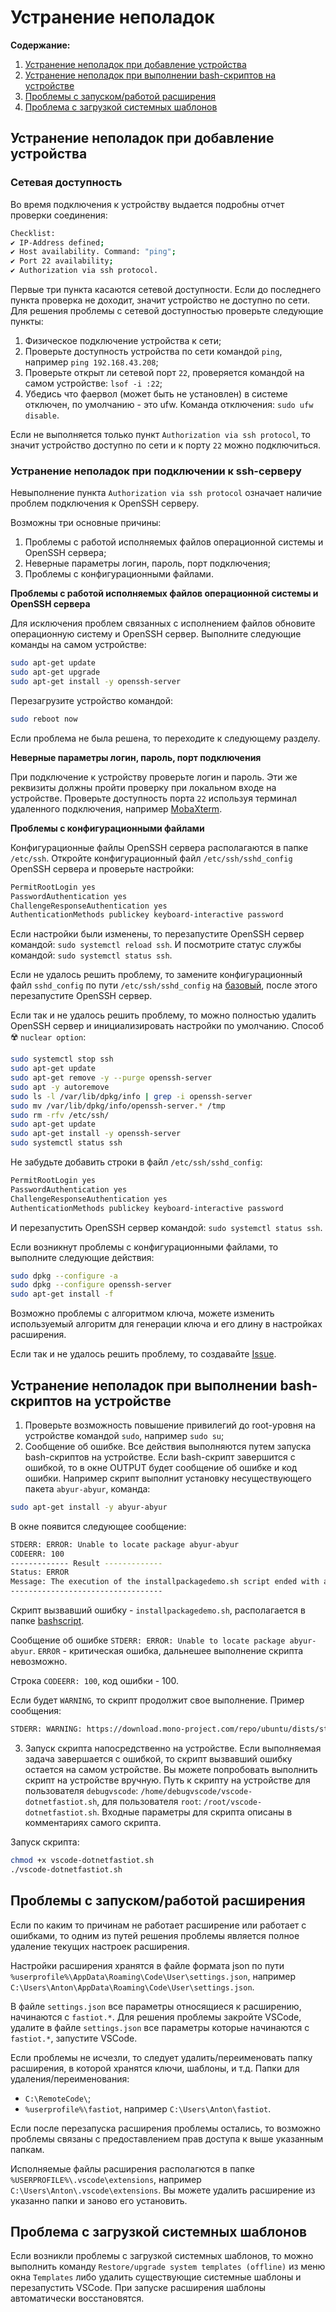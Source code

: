 # Устранение неполадок

**Содержание:**

1. [Устранение неполадок при добавление устройства](#устранение-неполадок-при-добавление-устройства)
2. [Устранение неполадок при выполнении bash-скриптов на устройстве](#устранение-неполадок-при-выполнении-bash-скриптов-на-устройстве)
3. [Проблемы с запуском/работой расширения](#проблемы-с-запускомработой-расширения)
4. [Проблема с загрузкой системных шаблонов](#проблема-с-загрузкой-системных-шаблонов)

## Устранение неполадок при добавление устройства

### Сетевая доступность

Во время подключения к устройству выдается подробны отчет проверки соединения:

```bash
Checklist:
✔️ IP-Address defined;
✔️ Host availability. Command: "ping";
✔️ Port 22 availability;
✔️ Authorization via ssh protocol.
```

Первые три пункта касаются сетевой доступности. Если до последнего пункта проверка не доходит, значит устройство не доступно по сети. Для решения проблемы c сетевой доступностью проверьте следующие пункты:

1. Физическое подключение устройства к сети;
2. Проверьте доступность устройства по сети командой `ping`, например `ping 192.168.43.208`;
3. Проверьте открыт ли сетевой порт `22`, проверяется командой на самом устройстве: `lsof -i :22`;
4. Убедись что фаервол (может быть не установлен) в системе отключен, по умолчанию - это ufw. Команда отключения: `sudo ufw disable`.

Если не выполняется только пункт `Authorization via ssh protocol`, то значит устройство доступно по сети и к порту `22` можно подключиться.

### Устранение неполадок при подключении к ssh-серверу

Невыполнение пункта `Authorization via ssh protocol` означает наличие проблем подключения к OpenSSH серверу.

Возможны три основные причины:

1. Проблемы с работой исполняемых файлов операционной системы и OpenSSH сервера;
2. Неверные параметры логин, пароль, порт подключения;
3. Проблемы с конфигурационными файлами.

**Проблемы с работой исполняемых файлов операционной системы и OpenSSH сервера**

Для исключения проблем связанных с исполнением файлов обновите операционную систему и OpenSSH сервер. Выполните следующие команды на самом устройстве:

```bash
sudo apt-get update
sudo apt-get upgrade
sudo apt-get install -y openssh-server
```

Перезагрузите устройство командой:

```bash
sudo reboot now
```

Если проблема не была решена, то переходите к следующему разделу.

**Неверные параметры логин, пароль, порт подключения**

При подключение к устройству проверьте логин и пароль. Эти же реквизиты должны пройти проверку при локальном входе на устройстве. Проверьте доступность порта `22` используя терминал удаленного подключения, например [MobaXterm](https://mobaxterm.mobatek.net/download.html "MobaXterm Xserver with SSH, telnet, RDP, VNC and X11").

**Проблемы с конфигурационными файлами**

Конфигурационные файлы OpenSSH сервера располагаются в папке `/etc/ssh`. Откройте конфигурационный файл `/etc/ssh/sshd_config` OpenSSH сервера и проверьте настройки:

```bash
PermitRootLogin yes
PasswordAuthentication yes
ChallengeResponseAuthentication yes
AuthenticationMethods publickey keyboard-interactive password
```

Если настройки были изменены, то перезапустите OpenSSH сервер командой: `sudo systemctl reload ssh`. И посмотрите статус службы командой: `sudo systemctl status ssh`.

Если не удалось решить проблему, то замените конфигурационный файл `sshd_config` по пути `/etc/ssh/sshd_config` на [базовый](/linux/config/sshd_config), после этого перезапустите OpenSSH сервер.

Если так и не удалось решить проблему, то можно полностью удалить OpenSSH сервер и инициализировать настройки по умолчанию. Cпособ ☢️ `nuclear option`:

```bash
sudo systemctl stop ssh
sudo apt-get update
sudo apt-get remove -y --purge openssh-server
sudo apt -y autoremove
sudo ls -l /var/lib/dpkg/info | grep -i openssh-server
sudo mv /var/lib/dpkg/info/openssh-server.* /tmp
sudo rm -rfv /etc/ssh/
sudo apt-get update
sudo apt-get install -y openssh-server
sudo systemctl status ssh
```

Не забудьте добавить строки в файл `/etc/ssh/sshd_config`:

```bash
PermitRootLogin yes
PasswordAuthentication yes
ChallengeResponseAuthentication yes
AuthenticationMethods publickey keyboard-interactive password
```
И перезапустить OpenSSH сервер командой: `sudo systemctl status ssh`.

Если возникнут проблемы с конфигурационными файлами, то выполните следующие действия:

```bash
sudo dpkg --configure -a
sudo dpkg --configure openssh-server
sudo apt-get install -f
```

Возможно проблемы с алгоритмом ключа, можете изменить используемый алгоритм для генерации ключа и его длину в настройках расширения.

Если так и не удалось решить проблему, то создавайте [Issue](https://github.com/devdotnetorg/vscode-extension-dotnet-fastiot/issues).

## Устранение неполадок при выполнении bash-скриптов на устройстве

1. Проверьте возможность повышение привилегий до root-уровня на устройстве командой `sudo`, например `sudo su`;
2. Сообщение об ошибке. Все действия выполняются путем запуска bash-скриптов на устройстве. Если bash-скрипт завершится с ошибкой, то в окне OUTPUT будет сообщение об ошибке и код ошибки. Например скрипт выполнит установку несуществующего пакета `abyur-abyur`, команда:

```bash
sudo apt-get install -y abyur-abyur
```

В окне появится следующее сообщение:

```bash
STDERR: ERROR: Unable to locate package abyur-abyur
CODEERR: 100
------------- Result -------------
Status: ERROR
Message: The execution of the installpackagedemo.sh script ended with an error.
----------------------------------
```

Скрипт вызвавший ошибку - `installpackagedemo.sh`, располагается в папке [bashscript](/bashscript/).

Сообщение об ошибке `STDERR: ERROR: Unable to locate package abyur-abyur`. `ERROR` - критическая ошибка, дальнешее выполнение скрипта невозможно.

Строка `CODEERR: 100`, код ошибки - 100.

Если будет `WARNING`, то скрипт продолжит свое выполнение. Пример сообщения:

```bash
STDERR: WARNING: https://download.mono-project.com/repo/ubuntu/dists/stable-focal/InRelease: Key is stored in legacy trusted.gpg keyring (/etc/apt/trusted.gpg), see the DEPRECATION section in apt-key(8) for details.
```

3. Запуск скрипта напосредственно на устройстве. Если выполняемая задача завершается с ошибкой, то скрипт вызвавший ошибку остается на самом устройстве. Вы можете попробовать выполнить скрипт на устройстве вручную. Путь к скрипту на устройстве для пользователя `debugvscode`: `/home/debugvscode/vscode-dotnetfastiot.sh`, для пользователя `root`: `/root/vscode-dotnetfastiot.sh`. Входные параметры для скрипта описаны в комментариях самого скрипта.

Запуск скрипта:

```bash
chmod +x vscode-dotnetfastiot.sh
./vscode-dotnetfastiot.sh
```

## Проблемы с запуском/работой расширения

Если по каким то причинам не работает расширение или работает с ошибками, то одним из путей решения проблемы является полное удаление текущих настроек расширения.

Настройки расширения хранятся в файле формата json по пути `%userprofile%\AppData\Roaming\Code\User\settings.json`, например `C:\Users\Anton\AppData\Roaming\Code\User\settings.json`.

В файле `settings.json` все параметры относящиеся к расширению, начинаются с `fastiot.*`. Для решения проблемы закройте VSCode, удалите в файле `settings.json` все параметры которые начинаются с `fastiot.*`, запустите VSCode.

Если проблемы не исчезли, то следует удалить/переименовать папку расширения, в которой хранятся ключи, шаблоны, и т.д. Папки для удаления/переименования:

- `C:\RemoteCode\`;
- `%userprofile%\fastiot`, например `C:\Users\Anton\fastiot`.

Если после перезапуска расширения проблемы остались, то возможно проблемы связаны с предоставлением прав доступа к выше указанным папкам.

Исполняемые файлы расширения располагются в папке `%USERPROFILE%\.vscode\extensions`, например `C:\Users\Anton\.vscode\extensions`. Вы можете удалить расширение из указанно папки и заново его установить.

## Проблема с загрузкой системных шаблонов

Если возникли проблемы с загрузкой системных шаблонов, то можно выполнить команду `Restore/upgrade system templates (offline)` из меню окна `Templates` либо удалить существующие системные шаблоны и перезапустить VSCode. При запуске расширения шаблоны автоматически восстановятся.
